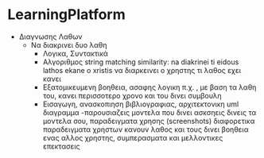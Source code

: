 # LearningPlatform


* Διαγνωσης Λαθων
	* Να διακρινει δυο λαθη
		* Λογικα, Συντακτικά 
		* Αλγοριθμος string matching similarity: na diakrinei ti eidous lathos ekane o xristis να διαρκεινει ο χρηστης τι λαθος εχει κανει 
		* Εξατομικευμενη βοηθεια, ασαφης λογικη π.χ. , με βαση τα λαθη του, κανει περισσοτερο χρονο και του δινει συμβουλη
		* Εισαγωγη, ανασκοπιηση βιβλιογραφιας, αρχιτεκτονικη uml διαγραμμα  -παρουσιαζεις μοντελα που δινει ασκσηεις δινεις  τα μοντελα σου,  παραδειγματα χρησης  (screenshots) διαφορετικα παραδειγματα χρηστων κανουν λαθος και τους δινει βοηθεια ενας αλλος χρηστης, συμπερασματα και μελλοντικες επεκτασεις
		
